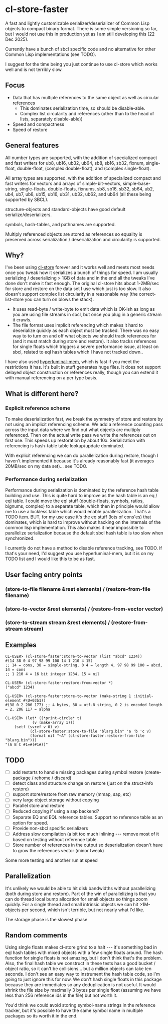 # cl-store-faster

A fast and lightly customizable serializer/deserializer of Common Lisp
objects to compact binary format.  There is some simple versioning so
far, but I would not use this in production yet as I am still
developing this (22 Dec 2025).

Currently have a bunch of sbcl specific code and no alternative for other
Common Lisp implementations (see TODO).

I suggest for the time being you just continue to use cl-store which works
well and is not terribly slow.

## Focus
- Data that has multiple references to the same object as well as circular references
  - This dominates serialization time, so should be disable-able.
  - Complex list circularity and references (other than to the head of lists, separately disable-able))
- Speed and compactness
- Speed of restore

## General features

All number types are supported, with the addition of specialized
compact and fast writers for ub8, ub16, ub32, ub64, sb8, sb16, sb32,
fixnum, single-float, double-float, (complex double-float), and
(complex single-float).

All array types are supported, with the addition of specialized compact and fast
writers for vectors and arrays of simple-bit-vectors, simple-base-string, single-floats,
double-floats, fixnums, sb8, sb16, sb32, sb64, ub2, ub4, ub7, ub8, ub15, ub16, ub31, ub32,
ub62, and ub64 (all these being supported by SBCL).

structure-objects and standard-objects have good default
serialize/deserializers.

symbols, hash-tables, and pathnames are supported.

Multiply referenced objects are stored as references so equality is
preserved across serialization / deserialization and circularity is
supported.

## Why?

I've been using [cl-store](https://cl-store.common-lisp.dev/) forever
and it works well and meets most needs once you tweak how it
serializes a bunch of things for speed.  I am usually serializing /
deserializing > 1GB of data and in the end all the tweaks I've done
don't make it fast enough.  The original cl-store hits about 1-2MB/sec
for store and restore on the data set I use which just is too slow.
It also doesn't support complex list circularity in a reasonable way
(the correct-list-store you can turn on blows the stack).

- It uses read-byte / write-byte to emit data which is OK-ish as long
  as you are using file streams in sbcl, but once you plug in a
  generic stream it crawls.
- The file format uses implicit referencing which makes it hard to
  deserialize quickly as each object must be tracked.  There was no
  easy way to to turn on and off what objects we should track references
  for (and it must match during store and restore).  It also tracks
  references for single floats which triggers a severe performance
  issue, at least on sbcl, related to eql hash tables which I have
  not tracked down..

I have also used [hyperluminal-mem](https://github.com/cosmos72/hyperluminal-mem),
which is fast if you meet the restrictions it has.  It's built in
stuff generates huge files.  It does not support delayed object
construction or references really, though you can extend it with
manual referencing on a per type basis.

## What is different here?

### Explicit reference scheme

To make deserialization fast, we break the symmetry of store and
restore by not using an implicit referencing scheme.  We add a
reference counting pass across the input data where we find out what
objects are multiply referenced.  Then on the actual write pass we
write the references out on first use.  This speeds up restoration by
about 10x.  Serialization with referencing is hash-table table
lookup/update dominated.

With explicit referencing we can do parallelization during restore,
though I haven't implemented it because it's already reasonably fast
(it averages 20MB/sec on my data set)... see TODO.

### Performance during serialization

Performance during serialization is dominated by the reference hash
table building and use.  This is quite hard to improve as the hash
table is an eq / eql table.  I could move the eql stuff (double-floats,
symbols, ratios, bignums, complex) to a separate table, which then
in principle would allow me to use a lockless table which would
enable parallelization.  That's a TODO item.  BUT, for my use case
it's the eq stuff (lots of cons'es) that dominates, which is
hard to improve without hacking on the internals of the common lisp
implementation.  This also makes it near impossible to parallelize
serialization because the default sbcl hash table is too slow when
synchronized.

I currently do not have a method to disable reference tracking, see
TODO.  If that's your need, I'd suggest you use hyperluminal-mem, but
it is on my TODO list and I would like this to be as fast.

## User facing entry points
### (store-to-file filename &rest elements) / (restore-from-file filename)
### (store-to-vector &rest elements) / (restore-from-vector vector)
### (store-to-stream stream &rest elements) / (restore-from-stream stream)

## Examples

    CL-USER> (cl-store-faster:store-to-vector (list "abcd" 1234))
    #(14 38 0 4 97 98 99 100 14 1 210 4 15)
    ;; 14 = cons, 38 = simple-string, 0 4 = length 4, 97 98 99 100 = abcd, 14 = cons
    ;; 1 210 4 = 16 bit integer 1234, 15 = nil
    
    CL-USER> (cl-store-faster:restore-from-vector *)
    ("abcd" 1234)

    CL-USER> (cl-store-faster:store-to-vector (make-string 1 :initial-element #\U+03b1))
    #(38 0 2 206 177) ;; 4 bytes, 38 = utf-8 string, 0 2 is encoded length = 2, 206 117 = alpha

    CL-USER> (let* ((*print-circle* t)
    		    (v (make-array 1)))
		(setf (svref v 0) v)
               (cl-store-faster:store-to-file "blarg.bin" 'a 'b 'c v)
               (format nil "~A" (cl-store-faster:restore-from-file "blarg.bin")))
    "(A B C #1=#(#1#))"

## TODO

- [ ] add restarts to handle missing packages during symbol restore (create-package / rehome / discard)
- [ ] detect class and structure change on restore (just on the struct-info restore)
- [ ] support store/restore from raw memory (mmap, sap, etc)
- [ ] very large object storage without copying
- [ ] Parallel store and restore
- [ ] Reduced copying if using a sap backend?
- [ ] Separate EQ and EQL reference tables.  Support no reference table as an option for speed.
- [ ] Provide non-sbcl specific serializers
- [ ] Address slow compilation (a bit too much inlining --- remove most of it based on testing without reference table.
- [ ] Store number of references in the output so deserialization doesn't have to grow the references vector (minor tweak)

Some more testing and another run at speed

## Parallelization

It's unlikely we would be able to hit disk bandwidths without
parallelizing (both during store and restore).  Part of the win of
parallelizing is that you can do thread local bump allocation for
small objects so things zoom quickly.  For a single thread and small
intrinsic objects we can hit >1M-objects per second, which isn't
terrible, but not nearly what I'd like.

The storage phase is the slowest phase 

## Random comments

Using single floats makes cl-store grind to a halt --- it's something
bad in eql hash tables with mixed objects with a few single floats
around.  The hash function for single floats is not amazing, but I
don't think that's the problem.  Also, the final hash table we
construct in these tests has a good bucket / object ratio, so it can't
be collisions...  but a million objects can take ten seconds.  I don't
see an easy way to instrument the hash table code, so I'm going to
just ignore this for now.  We don't hash single floats in this package
because they are immediates so any deduplication is not useful.  It
would shrink the file size by maximally 3 bytes per single float
(assuming we have less than 256 reference ids in the file) but not
worth it.

You'd think we could avoid storing symbol-name strings in the
reference tracker, but it's possible to have the same symbol name in
multiple packages so its worth it in the end.